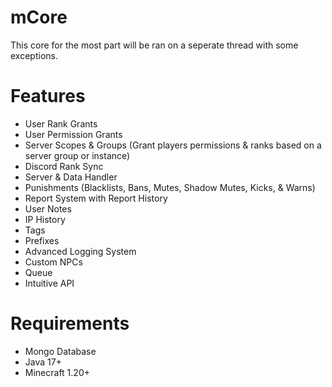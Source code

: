 # mCore

This core for the most part will be ran on a seperate thread with some exceptions.

# Features
- User Rank Grants
- User Permission Grants
- Server Scopes & Groups (Grant players permissions & ranks based on a server group or instance)
- Discord Rank Sync
- Server & Data Handler
- Punishments (Blacklists, Bans, Mutes, Shadow Mutes, Kicks, & Warns)
- Report System with Report History
- User Notes
- IP History
- Tags
- Prefixes
- Advanced Logging System
- Custom NPCs
- Queue
- Intuitive API

# Requirements

- Mongo Database
- Java 17+
- Minecraft 1.20+